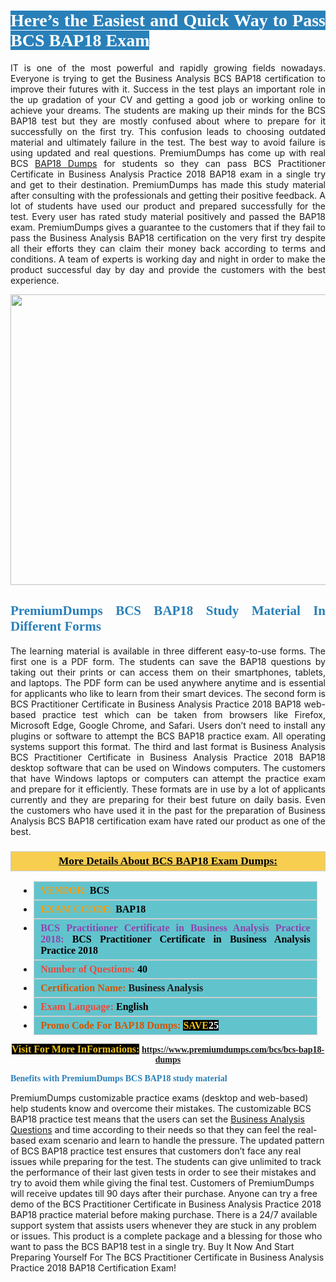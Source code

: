 <h1 style="text-align: justify;"><span style="color:#ffffff;"><span style="font-family:Georgia,serif;"><strong><span style="background-color:#2980b9;">Here’s the Easiest and Quick Way to Pass BCS BAP18 Exam</span></strong></span></span></h1>

<p style="text-align: justify;">IT is one of the most powerful and rapidly growing fields nowadays. Everyone is trying to get the Business Analysis BCS BAP18 certification to improve their futures with it. Success in the test plays an important role in the up gradation of your CV and getting a good job or working online to achieve your dreams. The students are making up their minds for the BCS BAP18 test but they are mostly confused about where to prepare for it successfully on the first try. This confusion leads to choosing outdated material and ultimately failure in the test. The best way to avoid failure is using updated and real questions. PremiumDumps has come up with real BCS <a href="https://www.premiumdumps.com/bcs/bcs-bap18-dumps">BAP18 Dumps</a> for students so they can pass BCS Practitioner Certificate in Business Analysis Practice 2018 BAP18 exam in a single try and get to their destination. PremiumDumps has made this study material after consulting with the professionals and getting their positive feedback. A lot of students have used our product and prepared successfully for the test. Every user has rated study material positively and passed the BAP18 exam. PremiumDumps gives a guarantee to the customers that if they fail to pass the Business Analysis BAP18 certification on the very first try despite all their efforts they can claim their money back according to terms and conditions. A team of experts is working day and night in order to make the product successful day by day and provide the customers with the best experience.</p>

<p style="text-align: center;"><a href="https://www.premiumdumps.com/bcs/bcs-bap18-dumps"><img alt="" src="https://i.imgur.com/KJGzbJ2.jpeg" style="width: 700px; height: 465px;" /></a></p>

<h2 style="text-align: justify;"><span style="color:#2980b9;"><span style="font-family:Georgia,serif;"><strong>PremiumDumps BCS BAP18 Study Material In Different Forms</strong></span></span></h2>

<p style="text-align: justify;">The learning material is available in three different easy-to-use forms. The first one is a PDF form. The students can save the BAP18 questions by taking out their prints or can access them on their smartphones, tablets, and laptops. The PDF form can be used anywhere anytime and is essential for applicants who like to learn from their smart devices. The second form is BCS Practitioner Certificate in Business Analysis Practice 2018 BAP18 web-based practice test which can be taken from browsers like Firefox, Microsoft Edge, Google Chrome, and Safari. Users don’t need to install any plugins or software to attempt the BCS BAP18 practice exam. All operating systems support this format. The third and last format is Business Analysis BCS Practitioner Certificate in Business Analysis Practice 2018 BAP18 desktop software that can be used on Windows computers. The customers that have Windows laptops or computers can attempt the practice exam and prepare for it efficiently. These formats are in use by a lot of applicants currently and they are preparing for their best future on daily basis. Even the customers who have used it in the past for the preparation of Business Analysis BCS BAP18 certification exam have rated our product as one of the best.</p>

<h3 style="background: #f7ce50; border: 1px solid rgb(204, 204, 204); padding: 5px 10px; text-align: center;"><span style="font-family:Georgia,serif;"><u><u><span style="color:#000000;"><span style="font-size:11pt"><span style="line-height:normal"><b><span style="font-size:13.0pt"><span cambria="">More Details About BCS BAP18 Exam Dumps:</span></span></b></span></span></span></u></u></span></h3>

<ul>
	<li style="margin:0cm 10pt">
	<div style="background:#61c4cd; border: 1px solid rgb(204, 204, 204); padding: 5px 10px; text-align: justify;"><span style="font-family:Georgia,serif;"><span style="font-size:11pt"><span style="line-height:normal"><b><span style="font-size:12.0pt"><span new="" roman="" times=""><span style="color:#f39c12;">VENDOR:</span> <span style="color:#000000;">BCS</span></span></span></b></span></span></span></div>
	</li>
	<li style="margin:0cm 10pt">
	<div style="background: #61c4cd; border: 1px solid rgb(204, 204, 204); padding: 5px 10px; text-align: justify;"><span style="font-family:Georgia,serif;"><span style="font-size:11pt"><span style="line-height:normal"><b><span style="font-size:12.0pt"><span new="" roman="" times=""><span style="color:#f39c12;">EXAM CCODE:</span> <span style="color:#000000;">BAP18</span></span></span></b></span></span></span></div>
	</li>
	<li style="margin:0cm 10pt">
	<div style="background: #61c4cd; border: 1px solid rgb(204, 204, 204); padding: 5px 10px; text-align: justify;"><span style="font-family:Georgia,serif;"><span style="font-size:11pt"><span style="line-height:normal"><b><span style="font-size:12.0pt"><span new="" roman="" times=""><span style="color:#8e44ad;">BCS Practitioner Certificate in Business Analysis Practice 2018:</span> <span style="color:#000000;">BCS Practitioner Certificate in Business Analysis Practice 2018</span></span></span></b></span></span></span></div>
	</li>
	<li style="margin:0cm 10pt">
	<div style="background: #61c4cd; border: 1px solid rgb(204, 204, 204); padding: 5px 10px;"><span style="font-family:Georgia,serif;"><span style="font-size:11pt"><span style="line-height:normal"><b><span style="font-size:12.0pt"><span new="" roman="" times=""><span style="color:#e74c3c;">Number of Questions:</span><span style="color:#000000;"><span style="color:#f1c40f;"> </span>40</span></span></span></b></span></span></span></div>
	</li>
	<li style="margin:0cm 10pt">
	<div style="background: #61c4cd; border: 1px solid rgb(204, 204, 204); padding: 5px 10px; text-align: justify;"><span style="font-family:Georgia,serif;"><span style="font-size:11pt"><span style="line-height:normal"><b><span style="font-size:12.0pt"><span new="" roman="" times=""><span style="color:#d35400;">Certification Name:</span> Business Analysis</span></span></b></span></span></span></div>
	</li>
	<li style="margin:0cm 10pt">
	<div style="background: #61c4cd; border: 1px solid rgb(204, 204, 204); padding: 5px 10px; text-align: justify;"><span style="font-family:Georgia,serif;"><span style="font-size:11pt"><span style="line-height:normal"><b><span style="font-size:12.0pt"><span new="" roman="" times=""><span style="color:#e74c3c;">Exam Language:</span> <span style="color:#000000;">English</span></span></span></b></span></span></span></div>
	</li>
	<li style="margin:0cm 10pt">
	<div style="background: #61c4cd; border: 1px solid rgb(204, 204, 204); padding: 5px 10px;"><span style="font-family:Georgia,serif;"><span style="font-size:11pt"><span style="line-height:normal"><b><span style="font-size:12.0pt"><span new="" roman="" times=""><span style="color:#d35400;">Promo Code For BAP18 Dumps:</span><span style="color:#f1c40f;"> <span style="background-color:#000000;">SAVE</span></span><span style="color:#ffffff;"><span style="background-color:#000000;">25</span></span></span></span></b></span></span></span></div>
	</li>
</ul>

<p style="text-align: center;"><span style="font-family:Georgia,serif;"><strong><span style="font-size:16px;"><span style="color:#f1c40f;"><span style="background-color:#000000;">Visit For More InFormations:</span></span></span> <a href="https://www.premiumdumps.com/bcs/bcs-bap18-dumps">https://www.premiumdumps.com/bcs/bcs-bap18-dumps</a></strong></span></p>

<p><span style="color:#2980b9;"><span style="font-family:Georgia,serif;"><strong><strong><strong>Benefits with PremiumDumps BCS BAP18 study material</strong></strong></strong></span></span></p>

<p>PremiumDumps customizable practice exams (desktop and web-based) help students know and overcome their mistakes. The customizable BCS BAP18 practice test means that the users can set the <a href="https://www.premiumdumps.com/bcs/business-analysis-dumps">Business Analysis Questions</a> and time according to their needs so that they can feel the real-based exam scenario and learn to handle the pressure. The updated pattern of BCS BAP18 practice test ensures that customers don’t face any real issues while preparing for the test. The students can give unlimited to track the performance of their last given tests in order to see their mistakes and try to avoid them while giving the final test. Customers of PremiumDumps will receive updates till 90 days after their purchase. Anyone can try a free demo of the BCS Practitioner Certificate in Business Analysis Practice 2018 BAP18 practice material before making purchase. There is a 24/7 available support system that assists users whenever they are stuck in any problem or issues. This product is a complete package and a blessing for those who want to pass the BCS BAP18 test in a single try. Buy It Now And Start Preparing Yourself For The BCS Practitioner Certificate in Business Analysis Practice 2018 BAP18 Certification Exam!</p>
